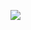 <style>
  .header, #footer-sections{
    display:none !important;
  }
</style>

<figure class="fourth">
  <img src="{{ site.url }}{{ site.baseurl }}/images/logopic/AutPhi-Main.png" style="max-width:100%">
</figure>
